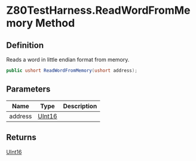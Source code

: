 # Z80TestHarness.ReadWordFromMemory Method
## Definition

Reads a word in little endian format from memory.

```c#
public ushort ReadWordFromMemory(ushort address);
```

## Parameters

| Name | Type | Description |
| ---- | ---- | ----------- |
| address | [UInt16](https://learn.microsoft.com/en-gb/dotnet/api/System.UInt16) |  |

## Returns

[UInt16](https://learn.microsoft.com/en-gb/dotnet/api/System.UInt16)
